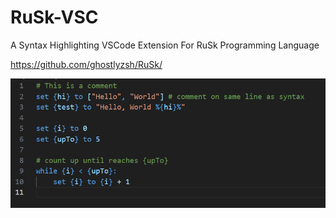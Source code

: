 # RuSk-VSC

A Syntax Highlighting VSCode Extension For RuSk Programming Language

https://github.com/ghostlyzsh/RuSk/

![Preview](/images/preview.png)
